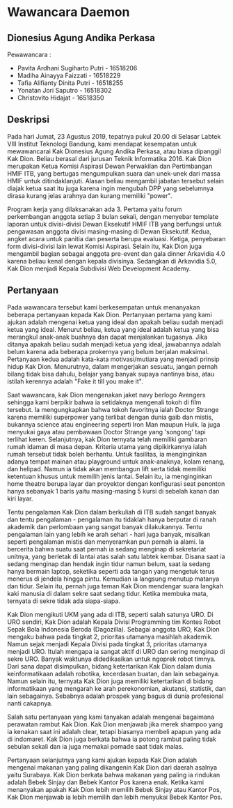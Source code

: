 # Wawancara Daemon

## Dionesius Agung Andika Perkasa

Pewawancara :

- Pavita Ardhani Sugiharto Putri - 16518206
- Madiha Ainayya Faizzati - 16518229
- Tafia Alifianty Dinita Putri - 16518255
- Yonatan Jori Saputro - 16518302
- Christovito Hidajat - 16518350

## Deskripsi
Pada hari Jumat, 23 Agustus 2019, tepatnya pukul 20.00 di Selasar Labtek VIII Institut Teknologi Bandung, kami mendapat kesempatan untuk mewawancarai Kak Dionesius Agung Andika Perkasa, atau biasa dipanggil Kak Dion. Beliau berasal dari jurusan Teknik Informatika 2016. Kak Dion merupakan Ketua Komisi Aspirasi Dewan Perwakilan dan Pertimbangan HMIF ITB, yang bertugas mengumpulkan suara dan unek-unek dari massa HMIF untuk ditindaklanjuti. Alasan beliau mengambil jabatan tersebut selain diajak ketua saat itu juga karena ingin mengubah DPP yang sebelumnya dirasa kurang jelas arahnya dan kurang memiliki "power". 

Program kerja yang dilaksanakan ada 3. Pertama yaitu forum perkembangan anggota setiap 3 bulan sekali, dengan menyebar template laporan untuk divisi-divisi Dewan Eksekutif HMIF ITB yang berfungsi untuk pengawasan anggota divisi masing-masing di Dewan Eksekutif. Kedua, angket acara untuk panitia dan peserta berupa evaluasi. Ketiga, penyebaran form divisi-divisi lain lewat Komisi Aspirasi.
Selain itu, Kak Dion juga mengambil bagian sebagai anggota pre-event dan gala dinner Arkavidia 4.0 karena beliau kenal dengan kepala divisinya. Sedangkan di Arkavidia 5.0, Kak Dion menjadi Kepala Subdivisi Web Development Academy.

## Pertanyaan
Pada wawancara tersebut kami berkesempatan untuk menanyakan beberapa pertanyaan kepada Kak Dion. Pertanyaan pertama yang kami ajukan adalah mengenai ketua yang ideal dan apakah beliau sudah menjadi ketua yang ideal. Menurut beliau, ketua yang ideal adalah ketua yang bisa merangkul anak-anak buahnya dan dapat menjalankan tugasnya. Jika ditanya apakah beliau sudah menjadi ketua yang ideal, jawabannya adalah belum karena ada beberapa prokernya yang belum berjalan maksimal. Pertanyaan kedua adalah kata-kata motivasi/mutiara yang menjadi prinsip hidup Kak Dion. Menurutnya, dalam mengerjakan sesuatu, jangan pernah bilang tidak bisa dahulu, belajar yang banyak supaya nantinya bisa, atau istilah kerennya adalah "Fake it till you make it".

Saat wawancara, kak Dion mengenakan jaket navy berlogo Avengers sehingga kami berpikir bahwa ia setidaknya mengenali tokoh di film tersebut. Ia mengungkapkan bahwa tokoh favoritnya ialah Doctor Strange karena memiliki superpower yang terlibat dengan dunia gaib dan mistis, bukannya science atau engineering seperti Iron Man maupun Hulk. Ia juga menyukai gaya atau pembawaan Doctor Strange yang 'songong' tapi terlihat keren. Selanjutnya, kak Dion ternyata telah memiliki gambaran rumah idaman di masa depan. Kriteria utama yang dipikirkannya ialah rumah tersebut tidak boleh berhantu. Untuk fasilitas, ia menginginkan adanya tempat mainan atau playground untuk anak-anaknya, kolam renang, dan helipad. Namun ia tidak akan membangun lift serta tidak memiliki ketentuan khusus untuk memilih jenis lantai. Selain itu, ia menginginkan home theatre berupa layar dan proyektor dengan konfigurasi seat penonton hanya sebanyak 1 baris yaitu masing-masing 5 kursi di sebelah kanan dan kiri layar.

Tentu pengalaman Kak Dion dalam berkuliah di ITB sudah sangat banyak dan tentu pengalaman - pengalaman itu tidaklah hanya berputar di ranah akademik dan perlombaan yang sangat banyak dilakukannya. Tentu pengalaman lain yang lebih ke arah sehari - hari juga banyak, misalkan seperti pengalaman mistis dan menyeramkan pun pernah ia alami. Ia bercerita bahwa suatu saat pernah ia sedang menginap di sekretariat unitnya, yang berletak di lantai atas salah satu labtek kembar. Disana saat ia sedang menginap dan hendak ingin tidur namun belum, saat ia sedang hanya bermain laptop, seketika seperti ada tangan yang mengetuk terus menerus di jendela hingga pintu. Kemudian ia langsung menutup matanya dan tidur. Selain itu, pernah juga teman Kak Dion mendengar suara langkah kaki manusia di dalam sekre saat sedang tidur. Ketika membuka mata, ternyata di sekre tidak ada siapa-siapa.

Kak Dion mengikuti UKM yang ada di ITB, seperti salah satunya URO. Di URO sendiri, Kak Dion adalah Kepala Divisi Programming tim Kontes Robot Sepak Bola Indonesia Beroda (Dagozilla). Sebagai anggota URO, Kak Dion mengaku bahwa pada tingkat 2, prioritas utamanya masihlah akademik. Namun sejak menjadi Kepala Divisi pada tingkat 3, prioritas utamanya menjadi URO. Itulah mengapa ia sangat aktif di URO dan sering menginap di sekre URO. Banyak waktunya didedikasikan untuk ngoprek robot timnya. Dari sana dapat disimpulkan, bidang ketertarikan Kak Dion dalam dunia keinformatikaan adalah robotika, kecerdasan buatan, dan lain sebagainya. Namun selain itu, ternyata Kak Dion juga memiliki ketertarikan di bidang informatikaan yang mengarah ke arah perekonomian, akutansi, statistik, dan lain sebagainya. Sebabnya adalah prospek yang bagus di dunia profesional nanti cakapnya.

Salah satu pertanyaan yang kami tanyakan adalah mengenai bagaimana perawatan rambut Kak Dion. Kak Dion menjawab jika merek shampoo yang ia kenakan saat ini adalah clear, tetapi biasanya membeli apapun yang ada di indomaret. Kak Dion juga berkata bahwa ia potong rambut paling tidak sebulan sekali dan ia juga memakai pomade saat tidak malas.

Pertanyaan selanjutnya yang kami ajukan kepada Kak Dion adalah mengenai makanan yang paling dikangenin Kak Dion dari daerah asalnya yaitu Surabaya. Kak Dion berkata bahwa makanan yang paling ia rindukan adalah Bebek Sinjay dan Bebek Kantor Pos karena enak. Ketika kami menanyakan apakah Kak Dion lebih memilih Bebek Sinjay atau Kantor Pos, Kak Dion menjawab ia lebih memilih dan lebih menyukai Bebek Kantor Pos.
